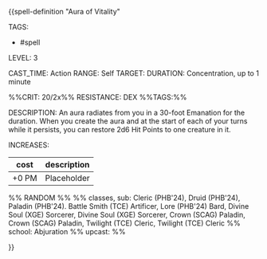 {{spell-definition "Aura of Vitality"

TAGS: 
  - #spell

LEVEL: 3

CAST_TIME: Action
RANGE: Self
TARGET: 
DURATION: Concentration, up to 1 minute

%%CRIT: 20/2x%%
RESISTANCE: DEX
%%TAGS:%%

DESCRIPTION:
An aura radiates from you in a 30-foot Emanation for the duration. When you create the aura and at the start of each of your turns while it persists, you can restore 2d6 Hit Points to one creature in it.

INCREASES:

| cost | description |
| ---- | ----------- |
| +0 PM     |    Placeholder        |


%% RANDOM
%%
%% classes, sub: Cleric (PHB'24), Druid (PHB'24), Paladin (PHB'24). Battle Smith (TCE) Artificer, Lore (PHB'24) Bard, Divine Soul (XGE) Sorcerer, Divine Soul (XGE) Sorcerer, Crown (SCAG) Paladin, Crown (SCAG) Paladin, Twilight (TCE) Cleric, Twilight (TCE) Cleric
%% school: Abjuration
%% upcast: 
%%


}}